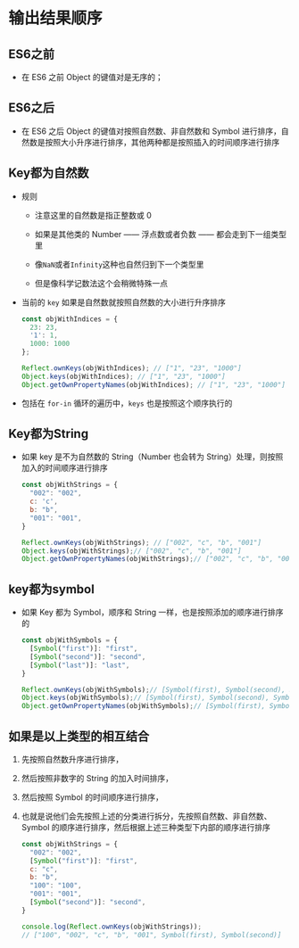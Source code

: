 # 输出结果顺序

## ES6之前

+ 在 ES6 之前 Object 的键值对是无序的；

## ES6之后

+ 在 ES6 之后 Object 的键值对按照自然数、非自然数和 Symbol 进行排序，自然数是按照大小升序进行排序，其他两种都是按照插入的时间顺序进行排序

## Key都为自然数

+ 规则

  + 注意这里的自然数是指正整数或 0

  + 如果是其他类的 Number —— 浮点数或者负数 —— 都会走到下一组类型里

  + 像`NaN`或者`Infinity`这种也自然归到下一个类型里

  + 但是像科学记数法这个会稍微特殊一点

+ 当前的 `key` 如果是自然数就按照自然数的大小进行升序排序

    ```js
    const objWithIndices = {
      23: 23,
      '1': 1,
      1000: 1000
    };

    Reflect.ownKeys(objWithIndices); // ["1", "23", "1000"]
    Object.keys(objWithIndices); // ["1", "23", "1000"]
    Object.getOwnPropertyNames(objWithIndices); // ["1", "23", "1000"]
    ```

+ 包括在 `for-in` 循环的遍历中，`keys` 也是按照这个顺序执行的

## Key都为String

+ 如果 key 是不为自然数的 String（Number 也会转为 String）处理，则按照加入的时间顺序进行排序

    ```js
    const objWithStrings = {
      "002": "002",
      c: 'c',
      b: "b",
      "001": "001",
    }

    Reflect.ownKeys(objWithStrings); // ["002", "c", "b", "001"]
    Object.keys(objWithStrings);// ["002", "c", "b", "001"]
    Object.getOwnPropertyNames(objWithStrings);// ["002", "c", "b", "001"]
    ```

## key都为symbol

+ 如果 Key 都为 Symbol，顺序和 String 一样，也是按照添加的顺序进行排序的

    ```js
    const objWithSymbols = {
      [Symbol("first")]: "first",
      [Symbol("second")]: "second",
      [Symbol("last")]: "last",
    }

    Reflect.ownKeys(objWithSymbols);// [Symbol(first), Symbol(second), Symbol(last)]
    Object.keys(objWithSymbols);// [Symbol(first), Symbol(second), Symbol(last)]
    Object.getOwnPropertyNames(objWithSymbols);// [Symbol(first), Symbol(second), Symbol(last)]
    ```

## 如果是以上类型的相互结合

1. 先按照自然数升序进行排序，

2. 然后按照非数字的 String 的加入时间排序，

3. 然后按照 Symbol 的时间顺序进行排序，

4. 也就是说他们会先按照上述的分类进行拆分，先按照自然数、非自然数、Symbol 的顺序进行排序，然后根据上述三种类型下内部的顺序进行排序

    ```js
    const objWithStrings = {
      "002": "002",
      [Symbol("first")]: "first",
      c: "c",
      b: "b",
      "100": "100",
      "001": "001",
      [Symbol("second")]: "second",
    }

    console.log(Reflect.ownKeys(objWithStrings));
    // ["100", "002", "c", "b", "001", Symbol(first), Symbol(second)]
    ```
